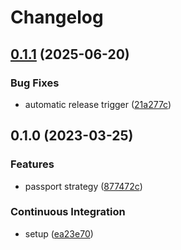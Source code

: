 # Changelog

## [0.1.1](https://github.com/DamianoPellegrini/passport-simple-webauthn/compare/v0.1.0...v0.1.1) (2025-06-20)


### Bug Fixes

* automatic release trigger ([21a277c](https://github.com/DamianoPellegrini/passport-simple-webauthn/commit/21a277cd360ed7656fe7926f0b6c694a0e3bfbe1))

## 0.1.0 (2023-03-25)


### Features

* passport strategy ([877472c](https://github.com/DamianoPellegrini/passport-simple-webauthn/commit/877472c05856050adb7aaa4a84d4751c8b07d8f3))


### Continuous Integration

* setup ([ea23e70](https://github.com/DamianoPellegrini/passport-simple-webauthn/commit/ea23e7031f4c4844c41a93caa7033077a47d3927))
